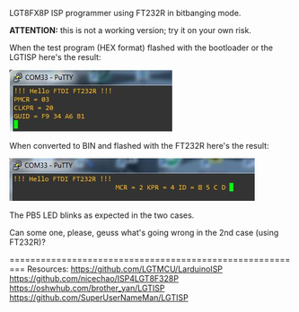 LGT8FX8P ISP programmer using FT232R in bitbanging mode.

**ATTENTION:**  this is not a working version; try it on your own risk.


When the test program (HEX format) flashed with the bootloader or the LGTISP here's the result:

![Screenshot1](LGTISP.JPG)

When converted to BIN and flashed with the FT232R here's the result:

![Screenshot1](FT232R.JPG)

The PB5 LED blinks as expected in the two cases.

Can some one, please, geuss what's going wrong in the 2nd case (using FT232R)? 

=========================================================
Resources:
https://github.com/LGTMCU/LarduinoISP
https://github.com/nicechao/ISP4LGT8F328P
https://oshwhub.com/brother_yan/LGTISP
https://github.com/SuperUserNameMan/LGTISP

